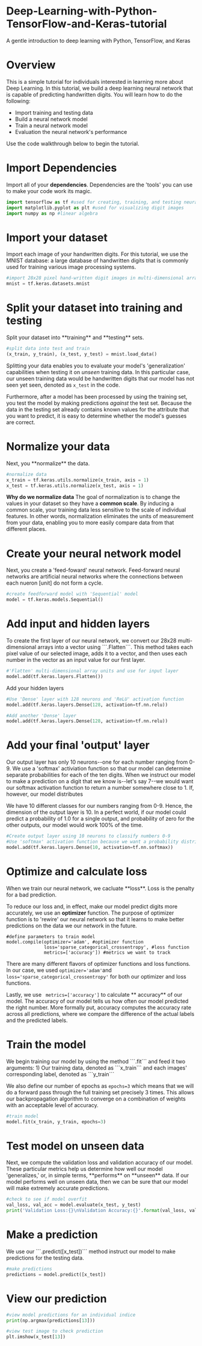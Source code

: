 # Deep-Learning-with-Python-TensorFlow-and-Keras-tutorial
A gentle introduction to deep learning with Python, TensorFlow, and Keras

<h1>Overview</h1>
This is a simple tutorial for individuals interested in learning more about Deep Learning. In this tutorial, we build a deep learning neural network that is capable of predicting handwritten digits. You will learn how to do the following:

     
* Import training and testing data
* Build a neural network model
* Train a neural network model
* Evaluation the neural network's performance

Use the code walkthrough below to begin the tutorial.

<h1>Import Dependencies</h1>

Import all of your **dependencies**. Dependencies are the 'tools' you can use to make your code work its magic.

```python
import tensorflow as tf #used for creating, training, and testing neural networks
import matplotlib.pyplot as plt #used for visualizing digit images
import numpy as np #linear algebra
```

<h1>Import your dataset</h1>

Import each image of your handwritten digits. For this tutorial, we use the MNIST database: a large database of handwritten digits that is commonly used for training various image processing systems.

```python
#import 28x28 pixel hand-written digit images in multi-dimensional arrays
mnist = tf.keras.datasets.mnist 
```

<h1>Split your dataset into training and testing</h1>
Split your dataset into **training** and **testing** sets.

```python
#split data into test and train
(x_train, y_train), (x_test, y_test) = mnist.load_data()
```

Splitting your data enables you to evaluate your model's 'generalization' capabilities when testing it on *unseen* training data. In this particular case, our unseen training data would be handwritten digits that our model has not seen yet seen, denoted as ```x_test``` in the code.

Furthermore, after a model has been processed by using the training set, you test the model by making predictions *against* the test set. Because the data in the testing set already contains known values for the attribute that you want to predict, it is easy to determine whether the model's guesses are correct.

<h1>Normalize your data</h1>
Next, you **normalize** the data.

```python
#normalize data
x_train = tf.keras.utils.normalize(x_train, axis = 1)
x_test = tf.keras.utils.normalize(x_test, axis = 1)
```

**Why do we normalize data**
The goal of normalization is to change the values in your dataset so they have a **common scale**. By inducing a common scale, your training data less sensitive to the scale of individual features. In other words, normalization eliminates the units of measurement from your data, enabling you to more easily compare data from that different places.

<h1>Create your neural network model</h1>
Next, you create a 'feed-foward' neural network. Feed-forward neural networks are artificial neural networks where the connections between each nueron [unit] do not form a cycle.

```python
#create feedforward model with 'Sequential' model
model = tf.keras.models.Sequential()
```

<h1>Add input and hidden layers</h1>
To create the first layer of our neural network, we convert our 28x28 multi-dimensional arrays into a vector using ```.Flatten```. This method takes each pixel value of our selected image, adds it to a vector, and then uses each number in the vector as an input value for our first layer.

```python
#'Flatten' multi-dimensional array units and use for input layer 
model.add(tf.keras.layers.Flatten())
```
Add your hidden layers
```python
#Use 'Dense' layer with 128 neurons and 'ReLU' activation function
model.add(tf.keras.layers.Dense(128, activation=tf.nn.relu))

#Add another 'Dense' layer
model.add(tf.keras.layers.Dense(128, activation=tf.nn.relu))
```

<h1>Add your final 'output' layer</h1>
Our output layer has only 10 neurons--one for each number ranging from 0-9. We use a 'softmax' activiation function so that our model can determine separate probabilities for each of the ten digits. When we instruct our model to make a prediction on a digit that we know is--let's say 7--we would want our softmax activation function to return a number somewhere close to 1. If, however, our model distributes  

We have 10 different classes for our numbers ranging from 0-9. Hence, the dimension of the output layer is 10. In a perfect world, if our model could predict a probability of 1.0 for a single output, and probability of zero for the other outputs, our model would work 100% of the time.

```python
#Create output layer using 10 neurons to classify numbers 0-9
#Use 'softmax' activation function because we want a probability distribution
model.add(tf.keras.layers.Dense(10, activation=tf.nn.softmax))
```

<h1>Optimize and calculate loss</h1>
When we train our neural network, we cacluate **loss**. Loss is the penalty for a bad prediction. 

To reduce our loss and, in effect, make our model predict digits more accurately, we use an **optimizer** function. The purpose of optimizer function is to 'rewire' our neural network so that it learns to make better predictions on the data we our network in the future. 

```
#define parameters to train model
model.compile(optimizer='adam', #optimizer function
              loss='sparse_categorical_crossentropy', #loss function
              metrics=['accuracy']) #metrics we want to track
```

There are many different flavors of optimizer functions and loss functions. In our case, we used ```optimizer='adam'```and ```loss='sparse_categorical_crossentropy'``` for both our optimizer and loss functions. 

Lastly, we use ``` metrics=['accuracy']``` to calculate ** accuracy** of our model. The accuracy of our model tells us how often our model predicted the right number. More formally put, accuracy computes the accuracy rate across all predictions, where we compare the difference of the actual labels and the predicted labels.


<h1>Train the model</h1>
We begin training our model by using the method ```.fit``` and feed it two arguments: 1) Our training data, denoted as ```x_train``` and each images' corresponding label, denoted as ```y_train```

We also define our number of epochs as ```epochs=3``` which means that we will do a forward pass through the full training set precisely 3 times. This allows our backpropagation algorithm to converge on a combination of weights with an acceptable level of accuracy.

```python
#train model
model.fit(x_train, y_train, epochs=3)
```

<h1>Test model on unseen data</h1>
Next, we compute the validation loss and validation accuracy of our model. These particular metrics help us determine how well our model 'generalizes,' or, in simple terms, **performs** on **unseen** data. If our model performs well on unseen data, then we can be sure that our model will make extremely accurate predictions. 

```python
#check to see if model overfit
val_loss, val_acc = model.evaluate(x_test, y_test)
print('Validation Loss:{}\nValidation Accuracy:{}'.format(val_loss, val_acc))
```

<h1>Make a prediction</h1>
We use our ```.predict([x_test])``` method instruct our model to make predictions for the testing data. 

``` python
#make predictions
predictions = model.predict([x_test])
```

<h1>View our prediction</h1>

```python
#view model predictions for an individual indice
print(np.argmax(predictions[13]))

#view test image to check prediction
plt.imshow(x_test[13])
```
